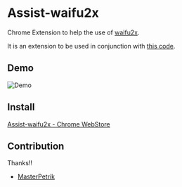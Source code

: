 Assist-waifu2x
======

Chrome Extension to help the use of <a href="http://waifu2x.udp.jp/" target="_blank">waifu2x</a>.

It is an extension to be used in conjunction with <a href="https://github.com/eiurur/Renge" target="_blank">this code</a>.

## Demo

![Demo](https://github.com/eiurur/Assist-waifu2x/raw/master/demo.gif)

## Install

<a href="https://chrome.google.com/webstore/detail/aopdgjkfalnfokhbgkemiajgfpefgjei/publish-accepted?hl=ja" target="_blank">Assist-waifu2x - Chrome WebStore</a>

## Contribution

Thanks!!

- <a href="https://github.com/MasterPetrik" target="_blank">MasterPetrik</a>